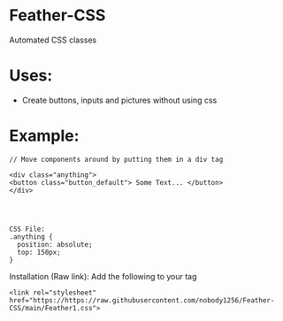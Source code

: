 # Feather-CSS
Automated CSS classes

# Uses:
+ Create buttons, inputs and pictures without using css

# Example:

```
// Move components around by putting them in a div tag

<div class="anything">
<button class="button_default"> Some Text... </button>
</div>




CSS File:
.anything {
  position: absolute;
  top: 150px;
}
```

Installation (Raw link):
Add the following to your <head> tag 
```
<link rel="stylesheet" href="https://https://raw.githubusercontent.com/nobody1256/Feather-CSS/main/Feather1.css">
```

